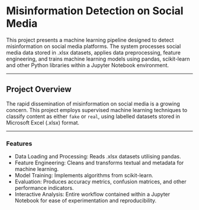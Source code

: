 # Misinformation Detection on Social Media

This project presents a machine learning pipeline designed to detect misinformation on social media platforms. 
The system processes social media data stored in .xlsx datasets, applies data preprocessing, feature 
engineering, and trains machine learning models using pandas, scikit-learn and other Python libraries within 
a Jupyter Notebook environment.

---
## Project Overview

The rapid dissemination of misinformation on social media is a growing concern. This project employs supervised 
machine learning techniques to classify content as either `fake` or `real`, using labelled datasets 
stored in Microsoft Excel (.xlsx) format.

---

### Features
- Data Loading and Processing: Reads .xlsx datasets utilising pandas.
- Feature Engineering: Cleans and transforms textual and metadata for machine learning.
- Model Training: Implements algorithms from scikit-learn.
- Evaluation: Produces accuracy metrics, confusion matrices, and other performance indicators.
- Interactive Analysis: Entire workflow contained within a Jupyter Notebook for ease of experimentation and
reproducibility.
